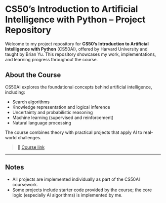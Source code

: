 # CS50’s Introduction to Artificial Intelligence with Python – Project Repository

Welcome to my project repository for **CS50’s Introduction to Artificial Intelligence with Python** (CS50AI), offered by Harvard University and taught by Brian Yu. This repository showcases my work, implementations, and learning progress throughout the course.

## About the Course

CS50AI explores the foundational concepts behind artificial intelligence, including:

- Search algorithms
- Knowledge representation and logical inference
- Uncertainty and probabilistic reasoning
- Machine learning (supervised and reinforcement)
- Natural language processing

The course combines theory with practical projects that apply AI to real-world challenges.

> 🧠 [Course link](https://cs50.harvard.edu/ai/)  

---
## Notes
* All projects are implemented individually as part of the CS50AI coursework.
* Some projects include starter code provided by the course; the core logic (especially AI algorithms) is implemented by me.
